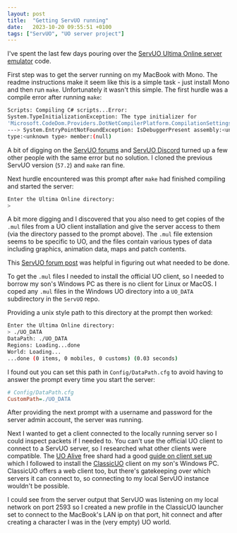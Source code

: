 ```yaml
---
layout: post
title:  "Getting ServUO running"
date:   2023-10-20 09:55:51 +0100
tags: ["ServUO", "UO server project"]
---
```


I've spent the last few days pouring over the [ServUO Ultima Online server emulator](https://github.com/ServUO/ServUO/) code.

First step was to get the server running on my MacBook with Mono. The readme instructions make it seem like this is a simple task - just install Mono and then run `make`. Unfortunately it wasn't this simple. The first hurdle was a compile error after running `make`:
```sh
Scripts: Compiling C# scripts...Error:
System.TypeInitializationException: The type initializer for
'Microsoft.CodeDom.Providers.DotNetCompilerPlatform.CompilationSettingsHelper' threw an exception.
---> System.EntryPointNotFoundException: IsDebuggerPresent assembly:<unknown assembly>
type:<unknown type> member:(null)
```

A bit of digging on the [ServUO forums](https://www.servuo.com/) and [ServUO Discord](https://discord.gg/0cQjvnFUN26nRt7y) turned up a few other people with the same error but no solution. I cloned the previous ServUO version (`57.2`) and `make` ran fine.

Next hurdle encountered was this prompt after `make` had finished compiling and started the server:
```sh
Enter the Ultima Online directory:
>
```

A bit more digging and I discovered that you also need to get copies of the `.mul` files from a UO client installation and give the server access to them (via the directory passed to the prompt above). The `.mul` file extension seems to be specific to UO, and the files contain various types of data including graphics, animation data, maps and patch contents.

This [ServUO forum post](https://www.servuo.com/threads/howto-compile-and-run-servuo-using-mono-in-linux.13357/) was helpful in figuring out what needed to be done.

To get the `.mul` files I needed to install the official UO client, so I needed to borrow my son's Windows PC as there is no client for Linux or MacOS. I coped any `.mul` files in the Windows UO directory into a `UO_DATA` subdirectory in the `ServUO` repo.

Providing a unix style path to this directory at the prompt then worked:
```sh
Enter the Ultima Online directory:
> ./UO_DATA
DataPath: ./UO_DATA
Regions: Loading...done
World: Loading...
...done (0 items, 0 mobiles, 0 customs) (0.03 seconds)
```

I found out you can set this path in `Config/DataPath.cfg` to avoid having to answer the prompt every time you start the server:
```cfg
# Config/DataPath.cfg
CustomPath=./UO_DATA
```

After providing the next prompt with a username and password for the server admin account, the server was running.

Next I wanted to get a client connected to the locally running server so I could inspect packets if I needed to. You can't use the official UO client to connect to a ServUO server, so I researched what other clients were compatible. The [UO Alive](https://uoalive.com/) free shard had a good [guide on client set up](https://uoalive.com/playnow.html) which I followed to install the [ClassicUO](https://www.classicuo.eu/) client on my son's Windows PC. ClassicUO offers a web client too, but there's gatekeeping over which servers it can connect to, so connecting to my local ServUO instance wouldn't be possible.

I could see from the server output that ServUO was listening on my local network on port 2593 so I created a new profile in the ClassicUO launcher set to connect to the MacBook's LAN ip on that port, hit connect and after creating a character I was in the (very empty) UO world.
